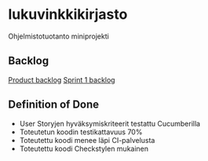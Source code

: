 # lukuvinkkikirjasto
Ohjelmistotuotanto miniprojekti

## Backlog
[Product backlog](https://docs.google.com/spreadsheets/d/1y8Mbxg-VIHm2P-DQm900TaQu5d_xlWhSPXYXhAs9CT0/edit#gid=0)
[Sprint 1 backlog](https://docs.google.com/spreadsheets/d/1y8Mbxg-VIHm2P-DQm900TaQu5d_xlWhSPXYXhAs9CT0/edit#gid=581813755)

## Definition of Done
* User Storyjen hyväksymiskriteerit testattu Cucumberilla
* Toteutetun koodin testikattavuus 70%
* Toteutettu koodi menee läpi CI-palvelusta
* Toteutettu koodi Checkstylen mukainen
